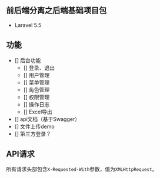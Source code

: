 ## 前后端分离之后端基础项目包
* Laravel 5.5

## 功能
* [] 后台功能
    * [] 登录、退出
    * [] 用户管理
    * [] 菜单管理
    * [] 角色管理
    * [] 权限管理
    * [] 操作日志
    * [] Excel导出
* [] api文档（基于Swagger）
* [] 文件上传demo
* [] 第三方登录？

## API请求
所有请求头部包含`X-Requested-With`参数，值为`XMLHttpRequest`。